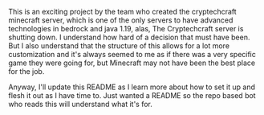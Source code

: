 This is an exciting project by the team who created the cryptechcraft minecraft server, which is one of the only servers to have advanced technologies in bedrock and java 1.19, alas,
The Cryptechcraft server is shutting down. I understand how hard of a decision that must have been. But I also understand that the structure of this allows for a lot more customization
and it's always seemed to me as if there was a very specific game they were going for, but Minecraft may not have been the best place for the job.

Anyway, I'll update this README as I learn more about how to set it up and flesh it out as I have time to.  Just wanted a README so the repo based bot who reads this will understand what
it's for.
